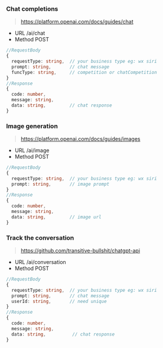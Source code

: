### Chat completions
> https://platform.openai.com/docs/guides/chat
- URL /ai/chat
- Method POST
```ts
//RequestBody
{
  requestType: string,  // your business type eg: wx siri
  prompt: string,       // chat message
  funcType: string,     // competition or chatCompetition
}
//Response
{
  code: number,
  message: string,
  data: string,         // chat response
}
```
### Image generation 
> https://platform.openai.com/docs/guides/images
- URL /ai/image
- Method POST
```ts
//RequestBody
{
  requestType: string,  // your business type eg: wx siri
  prompt: string,       // image prompt
}
//Response
{
  code: number,
  message: string,
  data: string,         // image url
}
```

### Track the conversation
> https://github.com/transitive-bullshit/chatgpt-api
- URL /ai/conversation
- Method POST
```ts
//RequestBody
{
  requestType: string,  // your business type eg: wx siri
  prompt: string,       // chat message
  userId: string,       // need unique
}
//Response
{
  code: number,
  message: string,
  data: string,          // chat response
}
```